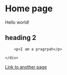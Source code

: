 # Home page

Hello world!

<div class="grid">
    <div class="grid-item">
        <h2>heading 2</h2>

        <p>I am a pragrpah</p>
        
    </div>
</div>

[Link to another page](./other.html)